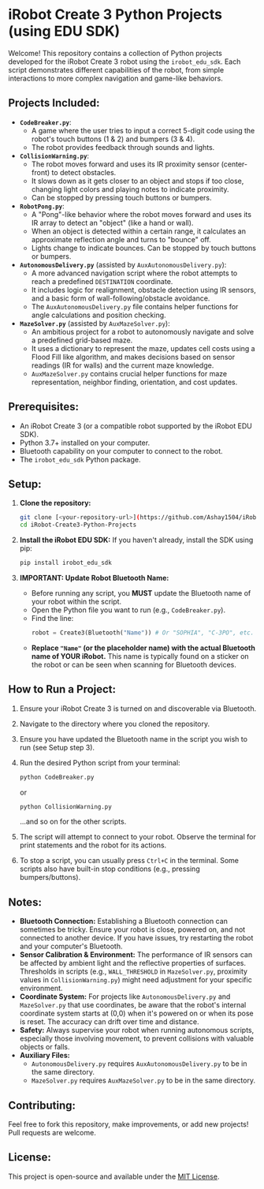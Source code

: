 # iRobot Create 3 Python Projects (using EDU SDK)

Welcome! This repository contains a collection of Python projects developed for the iRobot Create 3 robot using the `irobot_edu_sdk`. Each script demonstrates different capabilities of the robot, from simple interactions to more complex navigation and game-like behaviors.

## Projects Included:

*   **`CodeBreaker.py`**:
    *   A game where the user tries to input a correct 5-digit code using the robot's touch buttons (1 & 2) and bumpers (3 & 4).
    *   The robot provides feedback through sounds and lights.
*   **`CollisionWarning.py`**:
    *   The robot moves forward and uses its IR proximity sensor (center-front) to detect obstacles.
    *   It slows down as it gets closer to an object and stops if too close, changing light colors and playing notes to indicate proximity.
    *   Can be stopped by pressing touch buttons or bumpers.
*   **`RobotPong.py`**:
    *   A "Pong"-like behavior where the robot moves forward and uses its IR array to detect an "object" (like a hand or wall).
    *   When an object is detected within a certain range, it calculates an approximate reflection angle and turns to "bounce" off.
    *   Lights change to indicate bounces. Can be stopped by touch buttons or bumpers.
*   **`AutonomousDelivery.py`** (assisted by `AuxAutonomousDelivery.py`):
    *   A more advanced navigation script where the robot attempts to reach a predefined `DESTINATION` coordinate.
    *   It includes logic for realignment, obstacle detection using IR sensors, and a basic form of wall-following/obstacle avoidance.
    *   The `AuxAutonomousDelivery.py` file contains helper functions for angle calculations and position checking.
*   **`MazeSolver.py`** (assisted by `AuxMazeSolver.py`):
    *   An ambitious project for a robot to autonomously navigate and solve a predefined grid-based maze.
    *   It uses a dictionary to represent the maze, updates cell costs using a Flood Fill like algorithm, and makes decisions based on sensor readings (IR for walls) and the current maze knowledge.
    *   `AuxMazeSolver.py` contains crucial helper functions for maze representation, neighbor finding, orientation, and cost updates.

## Prerequisites:

*   An iRobot Create 3 (or a compatible robot supported by the iRobot EDU SDK).
*   Python 3.7+ installed on your computer.
*   Bluetooth capability on your computer to connect to the robot.
*   The `irobot_edu_sdk` Python package.

## Setup:

1.  **Clone the repository:**
    ```bash
    git clone [<your-repository-url>](https://github.com/Ashay1504/iRobot-Create3-Python-Projects.git)
    cd iRobot-Create3-Python-Projects
    ```

2.  **Install the iRobot EDU SDK:**
    If you haven't already, install the SDK using pip:
    ```bash
    pip install irobot_edu_sdk
    ```

3.  **IMPORTANT: Update Robot Bluetooth Name:**
    *   Before running any script, you **MUST** update the Bluetooth name of your robot within the script.
    *   Open the Python file you want to run (e.g., `CodeBreaker.py`).
    *   Find the line:
        ```python
        robot = Create3(Bluetooth("Name")) # Or "SOPHIA", "C-3PO", etc.
        ```
    *   **Replace `"Name"` (or the placeholder name) with the actual Bluetooth name of YOUR iRobot.** This name is typically found on a sticker on the robot or can be seen when scanning for Bluetooth devices.

## How to Run a Project:

1.  Ensure your iRobot Create 3 is turned on and discoverable via Bluetooth.
2.  Navigate to the directory where you cloned the repository.
3.  Ensure you have updated the Bluetooth name in the script you wish to run (see Setup step 3).
4.  Run the desired Python script from your terminal:
    ```bash
    python CodeBreaker.py
    ```
    or
    ```bash
    python CollisionWarning.py
    ```
    ...and so on for the other scripts.

5.  The script will attempt to connect to your robot. Observe the terminal for print statements and the robot for its actions.
6.  To stop a script, you can usually press `Ctrl+C` in the terminal. Some scripts also have built-in stop conditions (e.g., pressing bumpers/buttons).

## Notes:

*   **Bluetooth Connection:** Establishing a Bluetooth connection can sometimes be tricky. Ensure your robot is close, powered on, and not connected to another device. If you have issues, try restarting the robot and your computer's Bluetooth.
*   **Sensor Calibration & Environment:** The performance of IR sensors can be affected by ambient light and the reflective properties of surfaces. Thresholds in scripts (e.g., `WALL_THRESHOLD` in `MazeSolver.py`, proximity values in `CollisionWarning.py`) might need adjustment for your specific environment.
*   **Coordinate System:** For projects like `AutonomousDelivery.py` and `MazeSolver.py` that use coordinates, be aware that the robot's internal coordinate system starts at (0,0) when it's powered on or when its pose is reset. The accuracy can drift over time and distance.
*   **Safety:** Always supervise your robot when running autonomous scripts, especially those involving movement, to prevent collisions with valuable objects or falls.
*   **Auxiliary Files:**
    *   `AutonomousDelivery.py` requires `AuxAutonomousDelivery.py` to be in the same directory.
    *   `MazeSolver.py` requires `AuxMazeSolver.py` to be in the same directory.

## Contributing:

Feel free to fork this repository, make improvements, or add new projects! Pull requests are welcome.

## License:

This project is open-source and available under the [MIT License](LICENSE).

